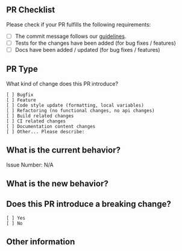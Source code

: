 ## PR Checklist

Please check if your PR fulfills the following requirements:

- [ ] The commit message follows our [guidelines](./CONTRIBUTING.md#commit).
- [ ] Tests for the changes have been added (for bug fixes / features)
- [ ] Docs have been added / updated (for bug fixes / features)

## PR Type

What kind of change does this PR introduce?

<!-- Please check the one that applies to this PR using "x". -->

```
[ ] Bugfix
[ ] Feature
[ ] Code style update (formatting, local variables)
[ ] Refactoring (no functional changes, no api changes)
[ ] Build related changes
[ ] CI related changes
[ ] Documentation content changes
[ ] Other... Please describe:
```

## What is the current behavior?

<!-- Please describe the current behavior that you are modifying, or link to a relevant issue. -->

Issue Number: N/A

## What is the new behavior?

## Does this PR introduce a breaking change?

```
[ ] Yes
[ ] No
```

<!-- If this PR contains a breaking change, please describe the impact and migration path for existing applications below. -->

## Other information
